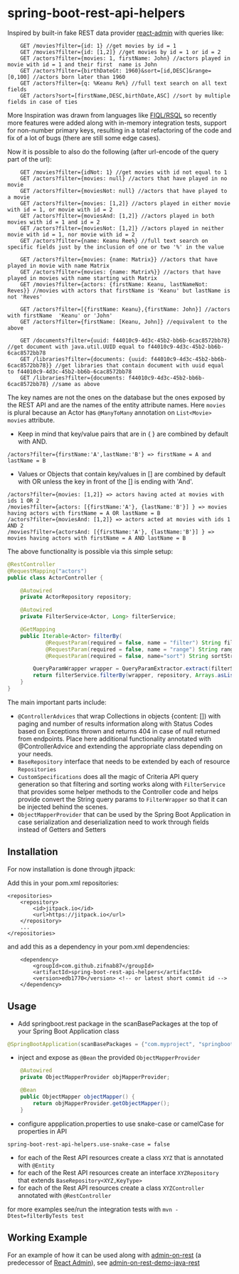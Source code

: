 # spring-boot-rest-api-helpers

Inspired by built-in fake REST data provider [react-admin](https://github.com/marmelab/react-admin/tree/master/packages/ra-data-fakerest) with queries like:
```    
    GET /movies?filter={id: 1} //get movies by id = 1
    GET /movies?filter={id: [1,2]} //get movies by id = 1 or id = 2
    GET /actors?filter={movies: 1, firstName: John} //actors played in movie with id = 1 and their first  name is John
    GET /actors?filter={birthDateGt: 1960}&sort=[id,DESC]&range=[0,100] //actors born later than 1960
    GET /actors?filter={q: %Keanu Re%} //full text search on all text fields
    GET /actors?sort=[firstName,DESC,birthDate,ASC] //sort by multiple fields in case of ties
```
More Inspiration was drawn from languages like [FIQL/RSQL](https://github.com/jirutka/rsql-parser) so recently more features were added along with in-memory integration tests, support for non-number primary keys,  resulting in a total refactoring of the code and fix of a lot of bugs (there are still some edge cases).

Now it is possible to also do the following (after url-encode of the query part of the url):
```
    GET /movies?filter={idNot: 1} //get movies with id not equal to 1
    GET /actors?filter={movies: null} //actors that have played in no movie
    GET /actors?filter={moviesNot: null} //actors that have played to a movie
    GET /actors?filter={movies: [1,2]} //actors played in either movie with id = 1, or movie with id = 2
    GET /actors?filter={moviesAnd: [1,2]} //actors played in both movies with id = 1 and id = 2
    GET /actors?filter={moviesNot: [1,2]} //actors played in neither movie with id = 1, nor movie with id = 2
    GET /actors?filter={name: Keanu Ree%} //full text search on specific fields just by the inclusion of one or two '%' in the value

    GET /actors?filter={movies: {name: Matrix}} //actors that have played in movie with name Matrix
    GET /actors?filter={movies: {name: Matrix%}} //actors that have played in movies with name starting with Matrix
    GET /movies?filter={actors: {firstName: Keanu, lastNameNot: Reves}} //movies with actors that firstName is 'Keanu' but lastName is not 'Reves'

    GET /actors?filter=[{firstName: Keanu},{firstName: John}] //actors with firstName  'Keanu' or 'John'
    GET /actors?filter={firstName: [Keanu, John]} //equivalent to the above

    GET /documents?filter={uuid: f44010c9-4d3c-45b2-bb6b-6cac8572bb78} //get document with java.util.UUID equal to f44010c9-4d3c-45b2-bb6b-6cac8572bb78
    GET /libraries?filter={documents: {uuid: f44010c9-4d3c-45b2-bb6b-6cac8572bb78}} //get libraries that contain document with uuid equal to f44010c9-4d3c-45b2-bb6b-6cac8572bb78
    GET /libraries?filter={documents: f44010c9-4d3c-45b2-bb6b-6cac8572bb78} //same as above
```
The key names are not the ones on the database but the ones exposed by the REST API and are the names of the entity attribute names. Here `movies` is plural because an Actor has `@ManyToMany` annotation on `List<Movie> movies` attribute. 

* Keep in mind that key/value pairs that are in { } are combined by default with AND.
```
/actors?filter={firstName:'A',lastName:'B'} => firstName = A and lastName = B
```

* Values or Objects that contain key/values in [] are combined by default with OR unless the key in front of the [] is ending with 'And'.
```
/actors?filter={movies: [1,2]} => actors having acted at movies with ids 1 OR 2 
/movies?filter={actors: [{firstName:'A'}, {lastName:'B'}] } => movies having actors with firstName = A OR lastName = B
/actors?filter={moviesAnd: [1,2]} => actors acted at movies with ids 1 AND 2 
/movies?filter={actorsAnd: [{firstName:'A'}, {lastName:'B'}] } => movies having actors with firstName = A AND lastName = B
```
    
The above functionality is possible via this simple setup:
```java
@RestController
@RequestMapping("actors")
public class ActorController {

    @Autowired
    private ActorRepository repository;

    @Autowired
    private FilterService<Actor, Long> filterService;

    @GetMapping
    public Iterable<Actor> filterBy(
            @RequestParam(required = false, name = "filter") String filterStr,
            @RequestParam(required = false, name = "range") String rangeStr, 
            @RequestParam(required = false, name="sort") String sortStr) {

        QueryParamWrapper wrapper = QueryParamExtractor.extract(filterStr, rangeStr, sortStr);
        return filterService.filterBy(wrapper, repository, Arrays.asList("firstName", "lastName"));
    }
}
```

The main important parts include:

- `@ControllerAdvices` that wrap Collections in objects {content: []) with paging and number of results information along with Status Codes based on Exceptions thrown and returns 404 in case of null returned from endpoints. Place here additional functionality annotated with @ControllerAdvice and extending the appropriate class depending on your needs.
- `BaseRepository` interface that needs to be extended by each of resource `Repositories`
- `CustomSpecifications` does all the magic of Criteria API query generation so that filtering and sorting works along with `FilterService` that provides some helper methods to the Controller code and helps provide convert the String query params to `FilterWrapper` so that it can be injected behind the scenes.
- `ObjectMapperProvider` that can be used by the Spring Boot Application in case serialization and deserialization need to work through fields instead of Getters and Setters

## Installation

For now installation is done through jitpack:

Add this in your pom.xml repositories:

    <repositories>
        <repository>
            <id>jitpack.io</id>
            <url>https://jitpack.io</url>
        </repository>
        ...
    </repositories>

and add this as a dependency in your pom.xml dependencies:

        <dependency>
            <groupId>com.github.zifnab87</groupId>
            <artifactId>spring-boot-rest-api-helpers</artifactId>
            <version>edb1770</version> <!-- or latest short commit id -->
        </dependency>
        
## Usage

- Add springboot.rest package in the scanBasePackages at the top of your Spring Boot Application class
```java
@SpringBootApplication(scanBasePackages = {"com.myproject", "springboot.rest"})
```

- inject and expose as `@Bean` the provided `ObjectMapperProvider`

```java
    @Autowired
    private ObjectMapperProvider objMapperProvider;

    @Bean
    public ObjectMapper objectMapper() {
        return objMapperProvider.getObjectMapper();
    }
```
- configure appplication.properties to use snake-case or camelCase for properties in API
```
spring-boot-rest-api-helpers.use-snake-case = false
```
- for each of the Rest API resources create a class `XYZ` that is annotated with `@Entity`
- for each of the Rest API resources create an interface `XYZRepository` that extends `BaseRepository<XYZ,KeyType>`
- for each of the Rest API resources create a class `XYZController` annotated with `@RestController`

for more examples see/run the integration tests with `mvn -Dtest=filterByTests test`

## Working Example

For an example of how it can be used along with [admin-on-rest](https://marmelab.com/admin-on-rest) (a predecessor of [React Admin](https://marmelab.com/react-admin/)), see [admin-on-rest-demo-java-rest](https://github.com/jdevoo/admin-on-rest-demo-java-rest)
